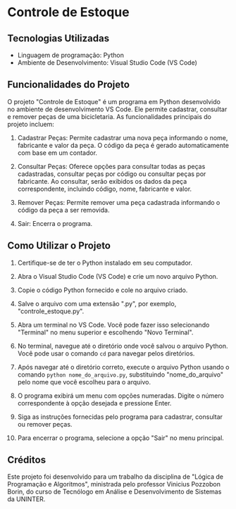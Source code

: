 # Controle de Estoque

## Tecnologias Utilizadas
- Linguagem de programação: Python
- Ambiente de Desenvolvimento: Visual Studio Code (VS Code)

## Funcionalidades do Projeto
O projeto "Controle de Estoque" é um programa em Python desenvolvido no ambiente de desenvolvimento VS Code. Ele permite cadastrar, consultar e remover peças de uma bicicletaria. As funcionalidades principais do projeto incluem:

1. Cadastrar Peças: Permite cadastrar uma nova peça informando o nome, fabricante e valor da peça. O código da peça é gerado automaticamente com base em um contador.

2. Consultar Peças: Oferece opções para consultar todas as peças cadastradas, consultar peças por código ou consultar peças por fabricante. Ao consultar, serão exibidos os dados da peça correspondente, incluindo código, nome, fabricante e valor.

3. Remover Peças: Permite remover uma peça cadastrada informando o código da peça a ser removida.

4. Sair: Encerra o programa.

## Como Utilizar o Projeto
1. Certifique-se de ter o Python instalado em seu computador.

2. Abra o Visual Studio Code (VS Code) e crie um novo arquivo Python.

3. Copie o código Python fornecido e cole no arquivo criado.

4. Salve o arquivo com uma extensão ".py", por exemplo, "controle_estoque.py".

5. Abra um terminal no VS Code. Você pode fazer isso selecionando "Terminal" no menu superior e escolhendo "Novo Terminal".

6. No terminal, navegue até o diretório onde você salvou o arquivo Python. Você pode usar o comando `cd` para navegar pelos diretórios.

7. Após navegar até o diretório correto, execute o arquivo Python usando o comando `python nome_do_arquivo.py`, substituindo "nome_do_arquivo" pelo nome que você escolheu para o arquivo.

8. O programa exibirá um menu com opções numeradas. Digite o número correspondente à opção desejada e pressione Enter.

9. Siga as instruções fornecidas pelo programa para cadastrar, consultar ou remover peças.

10. Para encerrar o programa, selecione a opção "Sair" no menu principal.

## Créditos
Este projeto foi desenvolvido para um trabalho da disciplina de "Lógica de Programação e Algoritmos", ministrada pelo professor Vinicius Pozzobon Borin, do curso de Tecnólogo em Análise e Desenvolvimento de Sistemas da UNINTER. 
